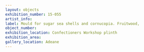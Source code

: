 ```yaml
---
layout: objects
exhibition_number: 15-055
artist_info: 
label: Mould for sugar sea shells and cornucopia. Fruitwood,
object_number: 
exhibition_location: Confectioners Workshop plinth
exhibition_area: 
gallery_location: Adeane
---
```

